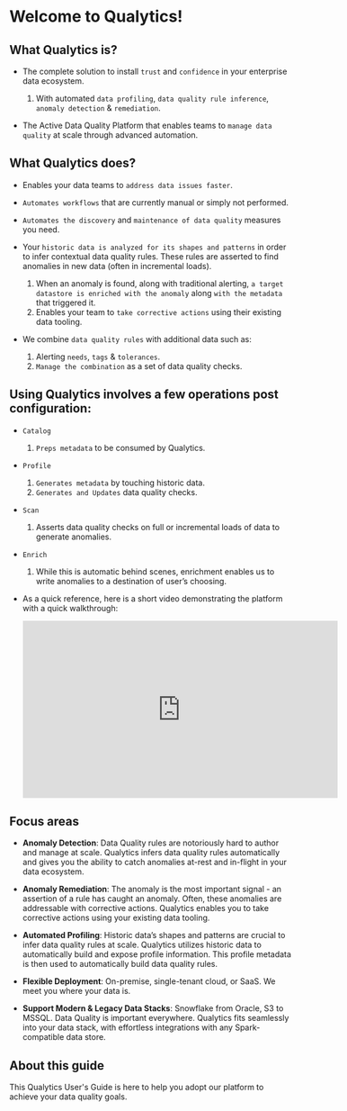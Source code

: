 # Welcome to Qualytics!

## What Qualytics is?

* The complete solution to install `trust` and `confidence` in your enterprise data ecosystem. 
    1. With automated `data profiling`, `data quality rule inference`, `anomaly detection` & `remediation`. 

* The Active Data Quality Platform that enables teams to `manage data quality` at scale through advanced automation.
## What Qualytics does?

* Enables your data teams to `address data issues faster`. 
* `Automates workflows` that are currently manual or simply not performed.
* `Automates the discovery` and `maintenance of data quality` measures you need.
* Your `historic data is analyzed for its shapes and patterns` in order to infer contextual data quality rules. These rules are asserted to find anomalies in new data (often in incremental loads). 
    1. When an anomaly is found, along with traditional alerting, `a target datastore is enriched with the anomaly` along `with the metadata` that triggered it.
    2. Enables your team to `take corrective actions` using their existing data tooling. 

* We combine `data quality rules` with additional data such as:
    1. Alerting `needs`, `tags` & `tolerances`.
    2. `Manage the combination` as a set of data quality checks.


## Using Qualytics involves a few operations post configuration:

* `Catalog`
    1. `Preps metadata` to be consumed by Qualytics.

* `Profile`
    1. `Generates metadata` by touching historic data.
    2. `Generates and Updates` data quality checks.

* `Scan`
    1. Asserts data quality checks on full or incremental loads of data to generate anomalies.

* `Enrich`
    1. While this is automatic behind scenes, enrichment enables us to write anomalies to a destination of user’s choosing.

* As a quick reference, here is a short video demonstrating the platform with a quick walkthrough:

    <iframe width="560" height="315" src="https://www.youtube.com/embed/Dxzt4LRibIE" title="YouTube video player" frameborder="0" allow="accelerometer; autoplay; clipboard-write; encrypted-media; gyroscope; picture-in-picture" allowfullscreen></iframe>

## Focus areas

* __Anomaly Detection__:
Data Quality rules are notoriously hard to author and manage at scale. Qualytics infers data quality rules automatically and gives you the ability to catch anomalies at-rest and in-flight in your data ecosystem.

* __Anomaly Remediation__:
The anomaly is the most important signal - an assertion of a rule has caught an anomaly. Often, these anomalies are addressable with corrective actions. Qualytics enables you to take corrective actions using your existing data tooling.

* __Automated Profiling__:
Historic data’s shapes and patterns are crucial to infer data quality rules at scale. Qualytics utilizes historic data to automatically build and expose profile information. This profile metadata is then used to automatically build data quality rules.

* __Flexible Deployment__:
On-premise, single-tenant cloud, or SaaS. We meet you where your data is.

* __Support Modern & Legacy Data Stacks__:
Snowflake from Oracle, S3 to MSSQL. Data Quality is important everywhere. Qualytics fits seamlessly into your data stack, with effortless integrations with any Spark-compatible data store.

## About this guide
This Qualytics User's Guide is here to help you adopt our platform to achieve your data quality goals.
